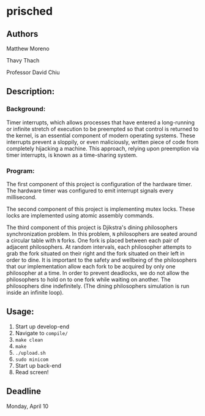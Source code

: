 # prisched

## Authors
Matthew Moreno

Thavy Thach

Professor David Chiu

## Description:

### Background:
Timer interrupts, which allows processes that have entered a long-running or infinite stretch of execution to be preempted so that control is returned to the kernel, is an essential component of modern operating systems.
These interrupts prevent a sloppily, or even maliciously, written piece of code from completely hijacking a machine.
This approach, relying upon preemption via timer interrupts, is known as a time-sharing system.

### Program:
The first component of this project is configuration of the hardware timer.
The hardware timer was configured to emit interrupt signals every millisecond.

The second component of this project is implementing mutex locks.
These locks are implemented using atomic assembly commands.

The third component of this project is Djikstra's dining philosophers synchronization problem.
In this problem, `N` philosophers are seated around a circular table with
`N` forks.
One fork is placed between each pair of adjacent philosophers.
At random intervals, each philosopher attempts to grab the fork situated on their right and the fork situated on their left in order to dine.
It is important to the safety and wellbeing of the philosophers that our implementation allow each fork to be acquired by only one philosopher at a time.
In order to prevent deadlocks, we do not allow the philosophers to hold on to one fork while waiting on another.
The philosophers dine indefinitely.
(The dining philosophers simulation is run inside an infinite loop).

## Usage:

1. Start up develop-end
2. Navigate to `compile/`
3. `make clean`
4. `make`
5. `./upload.sh`
6. `sudo minicom`
7. Start up back-end
8. Read screen!

## Deadline
Monday, April 10
